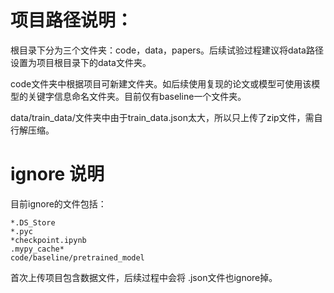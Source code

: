 # 项目路径说明：

根目录下分为三个文件夹：code，data，papers。后续试验过程建议将data路径设置为项目根目录下的data文件夹。

code文件夹中根据项目可新建文件夹。如后续使用复现的论文或模型可使用该模型的关键字信息命名文件夹。目前仅有baseline一个文件夹。

data/train_data/文件夹中由于train_data.json太大，所以只上传了zip文件，需自行解压缩。

# ignore 说明

目前ignore的文件包括：

~~~
*.DS_Store
*.pyc
*checkpoint.ipynb
.mypy_cache*
code/baseline/pretrained_model
~~~~

首次上传项目包含数据文件，后续过程中会将 .json文件也ignore掉。

